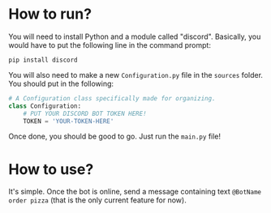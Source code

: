 # How to run?
You will need to install Python and a module called "discord". Basically, you would have to put the following line in the command prompt:

`pip install discord`

You will also need to make a new `Configuration.py` file in the `sources` folder. You should put in the following:
```py
# A Configuration class specifically made for organizing.
class Configuration:
    # PUT YOUR DISCORD BOT TOKEN HERE!
    TOKEN = 'YOUR-TOKEN-HERE'
```

Once done, you should be good to go. Just run the `main.py` file!

# How to use?

It's simple. Once the bot is online, send a message containing text `@BotName order pizza` (that is the only current feature for now).
